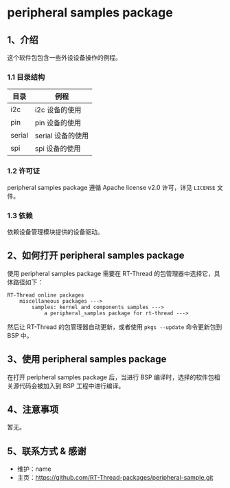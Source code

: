 # peripheral samples package

## 1、介绍

这个软件包包含一些外设设备操作的例程。

### 1.1 目录结构

| 目录             | 例程                            |
| ---------------- | ------------------------------- |
| i2c              | i2c 设备的使用                  |
| pin              | pin 设备的使用                  |
| serial           | serial 设备的使用               |
| spi              | spi 设备的使用                  |

### 1.2 许可证

peripheral samples package 遵循 Apache license v2.0 许可，详见 `LICENSE` 文件。

### 1.3 依赖

依赖设备管理模块提供的设备驱动。

## 2、如何打开 peripheral samples package

使用 peripheral samples package 需要在 RT-Thread 的包管理器中选择它，具体路径如下：

```
RT-Thread online packages
    miscellaneous packages --->
        samples: kernel and components samples --->
            a peripheral_samples package for rt-thread --->

```

然后让 RT-Thread 的包管理器自动更新，或者使用 `pkgs --update` 命令更新包到 BSP 中。

## 3、使用 peripheral samples package

在打开 peripheral samples package 后，当进行 BSP 编译时，选择的软件包相关源代码会被加入到 BSP 工程中进行编译。

## 4、注意事项

暂无。

## 5、联系方式 & 感谢

* 维护：name
* 主页：https://github.com/RT-Thread-packages/peripheral-sample.git
